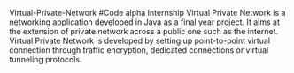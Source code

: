 Virtual-Private-Network  #Code alpha Internship
Virtual Private Network is a networking application developed in Java as a final year project. It aims at the extension of private network across a public one such as the internet. Virtual Private Network is developed by setting up point-to-point virtual connection through traffic encryption, dedicated connections or virtual tunneling protocols.
